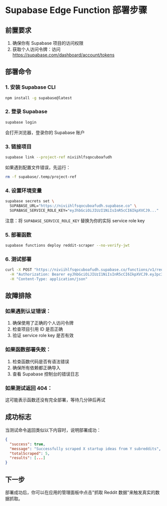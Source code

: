# Supabase Edge Function 部署步骤

## 前置要求

1. 确保你有 Supabase 项目的访问权限
2. 获取个人访问令牌：访问 https://supabase.com/dashboard/account/tokens

## 部署命令

### 1. 安装 Supabase CLI
```bash
npm install -g supabase@latest
```

### 2. 登录 Supabase
```bash
supabase login
```
会打开浏览器，登录你的 Supabase 账户

### 3. 链接项目
```bash
supabase link --project-ref niviihlfsqocuboafudh
```

如果遇到配置文件错误，先运行：
```bash
rm -f supabase/.temp/project-ref
```

### 4. 设置环境变量
```bash
supabase secrets set \
  SUPABASE_URL="https://niviihlfsqocuboafudh.supabase.co" \
  SUPABASE_SERVICE_ROLE_KEY="eyJhbGciOiJIUzI1NiIsInR5cCI6IkpXVCJ9..."
```
注意：将 `SUPABASE_SERVICE_ROLE_KEY` 替换为你的实际 service role key

### 5. 部署函数
```bash
supabase functions deploy reddit-scraper --no-verify-jwt
```

### 6. 测试部署
```bash
curl -X POST "https://niviihlfsqocuboafudh.supabase.co/functions/v1/reddit-scraper" \
  -H "Authorization: Bearer eyJhbGciOiJIUzI1NiIsInR5cCI6IkpXVCJ9.eyJpc3MiOiJzdXBhYmFzZSIsInJlZiI6Im5pdmlpaGxmc3FvY3Vib2FmdWRoIiwicm9sZSI6ImFub24iLCJpYXQiOjE3NTA1NDA0MDcsImV4cCI6MjA2NjExNjQwN30.p1kZQezwzr_7ZHs5Nd8sHZouoY76MmfnHSedeRi7gSc" \
  -H "Content-Type: application/json"
```

## 故障排除

### 如果遇到认证错误：
1. 确保使用了正确的个人访问令牌
2. 检查项目引用 ID 是否正确
3. 验证 service role key 是否有效

### 如果函数部署失败：
1. 检查函数代码是否有语法错误
2. 确保所有依赖都正确导入
3. 查看 Supabase 控制台的错误日志

### 如果测试返回 404：
这可能表示函数还没有完全部署，等待几分钟后再试

## 成功标志

当测试命令返回类似以下内容时，说明部署成功：
```json
{
  "success": true,
  "message": "Successfully scraped X startup ideas from Y subreddits",
  "totalScraped": 5,
  "results": [...]
}
```

## 下一步

部署成功后，你可以在应用的管理面板中点击"抓取 Reddit 数据"来触发真实的数据抓取。